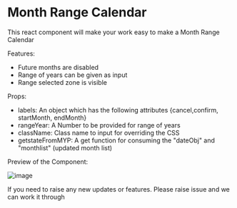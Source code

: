 # Month Range Calendar

This react component will make your work easy to make a Month Range Calendar

Features:
- Future months are disabled
- Range of years can be given as input
- Range selected zone is visible

Props:
- labels: An object which has the following attributes {cancel,confirm, startMonth, endMonth}
- rangeYear: A Number to be provided for range of years
- className: Class name to input for overriding the CSS
- getstateFromMYP: A get function for consuming the "dateObj" and "monthlist" (updated month list)

Preview of the Component:

![image](https://github.com/siddhantchopra/month-range-calendar/assets/30842286/77a504a3-3fee-4311-b0a6-d331540e3d2a)

If you need to raise any new updates or features. Please raise issue and we can work it through
